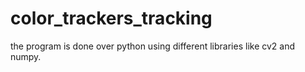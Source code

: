 # color_trackers_tracking
the program is done over python using different libraries like cv2 and numpy.
